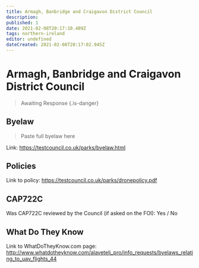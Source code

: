 ```yaml
---
title: Armagh, Banbridge and Craigavon District Council
description:
published: 1
date: 2021-02-08T20:17:10.409Z
tags: northern-ireland
editor: undefined
dateCreated: 2021-02-08T20:17:02.945Z
---
```


# Armagh, Banbridge and Craigavon District Council
>  Awaiting Response
> {.is-danger}

## Byelaw
> Paste full byelaw here

Link:
https://testcouncil.co.uk/parks/byelaw.html

## Policies
Link to policy:
https://testcouncil.co.uk/parks/dronepolicy.pdf

## CAP722C

Was CAP722C reviewed by the Council (if asked on the FOI): Yes / No

## What Do They Know

Link to WhatDoTheyKnow.com page:
http://www.whatdotheyknow.com/alaveteli_pro/info_requests/byelaws_relating_to_uav_flights_44


